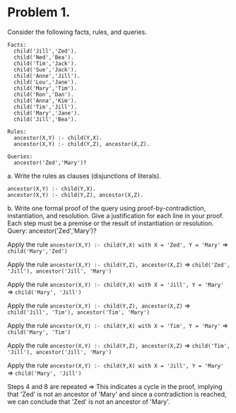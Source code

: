 # Problem 1.
Consider the following facts, rules, and queries.
```
Facts:
  child('Jill','Zed').
  child('Ned','Bea').
  child('Tim','Jack').
  child('Sue','Jack').
  child('Anne','Jill').
  child('Lou','Jane').
  child('Mary','Tim').
  child('Ron','Dan').
  child('Anna','Kim').
  child('Tim','Jill').
  child('Mary','Jane').
  child('Jill','Bea').

Rules:
  ancestor(X,Y) :- child(Y,X).
  ancestor(X,Y) :- child(Y,Z), ancestor(X,Z).

Queries:
  ancestor('Zed','Mary')?
```
a. Write the rules as clauses (disjunctions of literals).
```
ancestor(X,Y) :- child(Y,X).
ancestor(X,Y) :- child(Y,Z), ancestor(X,Z).
```

b. Write one formal proof of the query using proof-by-contradiction, instantiation, and resolution. Give a justification for each line in your proof. Each step must be a premise or the result of instantiation or resolution.
Query: ancestor('Zed','Mary')?

Apply the rule `ancestor(X,Y) :- child(Y,X) with X = 'Zed', Y = 'Mary'` => `child('Mary','Zed')`

Apply the rule `ancestor(X,Y) :- child(Y,Z), ancestor(X,Z)` => `child('Zed', 'Jill'), ancestor('Jill', 'Mary')`

Apply the rule `ancestor(X,Y) :- child(Y,X) with X = 'Jill', Y = 'Mary'` => `child('Mary', 'Jill')`

Apply the rule `ancestor(X,Y) :- child(Y,Z), ancestor(X,Z)` => `child('Jill', 'Tim'), ancestor('Tim', 'Mary')`

Apply the rule `ancestor(X,Y) :- child(Y,X) with X = 'Tim', Y = 'Mary'` => `child('Mary', 'Tim')`

Apply the rule `ancestor(X,Y) :- child(Y,Z), ancestor(X,Z)` => `child('Tim', 'Jill'), ancestor('Jill', 'Mary')`

Apply the rule `ancestor(X,Y) :- child(Y,X) with X = 'Jill', Y = 'Mary'` => `child('Mary', 'Jill')`

Steps 4 and 8 are repeated => This indicates a cycle in the proof, implying that 'Zed' is not an ancestor of 'Mary' and since a contradiction is reached, we can conclude that 'Zed' is not an ancestor of 'Mary'.
